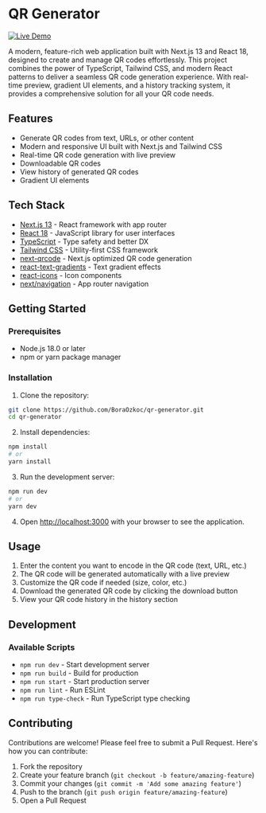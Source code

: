 # QR Generator

[![Live Demo](https://img.shields.io/badge/Live%20Demo-Visit%20Site-blue)](https://qr-code-generator-umber-delta.vercel.app)

A modern, feature-rich web application built with Next.js 13 and React 18, designed to create and manage QR codes effortlessly. This project combines the power of TypeScript, Tailwind CSS, and modern React patterns to deliver a seamless QR code generation experience. With real-time preview, gradient UI elements, and a history tracking system, it provides a comprehensive solution for all your QR code needs.

## Features

- Generate QR codes from text, URLs, or other content
- Modern and responsive UI built with Next.js and Tailwind CSS
- Real-time QR code generation with live preview
- Downloadable QR codes
- View history of generated QR codes
- Gradient UI elements

## Tech Stack

- [Next.js 13](https://nextjs.org/) - React framework with app router
- [React 18](https://reactjs.org/) - JavaScript library for user interfaces
- [TypeScript](https://www.typescriptlang.org/) - Type safety and better DX
- [Tailwind CSS](https://tailwindcss.com/) - Utility-first CSS framework
- [next-qrcode](https://www.npmjs.com/package/next-qrcode) - Next.js optimized QR code generation
- [react-text-gradients](https://npmjs.com/package/react-text-gradients) - Text gradient effects
- [react-icons](https://react-icons.github.io/react-icons/) - Icon components
- [next/navigation](https://nextjs.org/docs/app/api-reference/functions/use-router) - App router navigation

## Getting Started

### Prerequisites

- Node.js 18.0 or later
- npm or yarn package manager

### Installation

1. Clone the repository:

```bash
git clone https://github.com/BoraOzkoc/qr-generator.git
cd qr-generator
```

2. Install dependencies:

```bash
npm install
# or
yarn install
```

3. Run the development server:

```bash
npm run dev
# or
yarn dev
```

4. Open [http://localhost:3000](http://localhost:3000) with your browser to see the application.

## Usage

1. Enter the content you want to encode in the QR code (text, URL, etc.)
2. The QR code will be generated automatically with a live preview
3. Customize the QR code if needed (size, color, etc.)
4. Download the generated QR code by clicking the download button
5. View your QR code history in the history section

## Development

### Available Scripts

- `npm run dev` - Start development server
- `npm run build` - Build for production
- `npm run start` - Start production server
- `npm run lint` - Run ESLint
- `npm run type-check` - Run TypeScript type checking

## Contributing

Contributions are welcome! Please feel free to submit a Pull Request. Here's how you can contribute:

1. Fork the repository
2. Create your feature branch (`git checkout -b feature/amazing-feature`)
3. Commit your changes (`git commit -m 'Add some amazing feature'`)
4. Push to the branch (`git push origin feature/amazing-feature`)
5. Open a Pull Request
